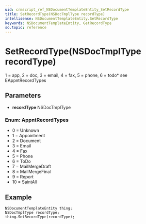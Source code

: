 ```yaml
---
uid: crmscript_ref_NSDocumentTemplateEntity_SetRecordType
title: SetRecordType(NSDocTmplType recordType)
intellisense: NSDocumentTemplateEntity.SetRecordType
keywords: NSDocumentTemplateEntity, GetRecordType
so.topic: reference
---
```


# SetRecordType(NSDocTmplType recordType)

1 = app, 2 = doc, 3 = email, 4 = fax, 5 = phone, 6 = todo* see EAppntRecordTypes

## Parameters

* **recordType** NSDocTmplType

### Enum: AppntRecordTypes

* 0 = Unknown
* 1 = Appointment
* 2 = Document
* 3 = Email
* 4 = Fax
* 5 = Phone
* 6 = ToDo
* 7 = MailMergeDraft
* 8 = MailMergeFinal
* 9 = Report
* 10 = SaintAll

## Example

```crmscript
NSDocumentTemplateEntity thing;
NSDocTmplType recordType;
thing.SetRecordType(recordType);
```
